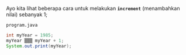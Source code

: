 Ayo kita lihat beberapa cara untuk melakukan **`increment`** (menambahkan nilai) sebanyak 1;

`program.java`

```java
int myYear = 1985;
myYear ▒▒▒ myYear + 1;
System.out.print(myYear);
```
